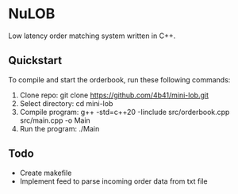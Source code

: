 # NuLOB

Low latency order matching system written in C++.

## Quickstart

To compile and start the orderbook, run these following commands:

1. Clone repo: git clone https://github.com/4b41/mini-lob.git
2. Select directory: cd mini-lob
3. Compile program: g++ -std=c++20 -Iinclude src/orderbook.cpp src/main.cpp -o Main
4. Run the program: ./Main

## Todo

* Create makefile
* Implement feed to parse incoming order data from txt file
